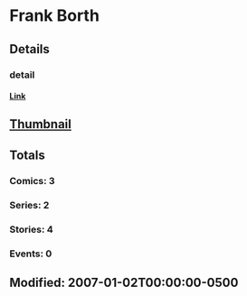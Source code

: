 # Frank  Borth 
## Details
### detail
#### [Link](http://marvel.com/comics/creators/1514/frank_borth?utm_campaign=apiRef&utm_source=225578a89fc76f3d20fbffda5d17a88d)
## [Thumbnail](http://i.annihil.us/u/prod/marvel/i/mg/b/40/image_not_available.jpg)
## Totals
### Comics: 3
### Series: 2
### Stories: 4
### Events: 0
## Modified: 2007-01-02T00:00:00-0500